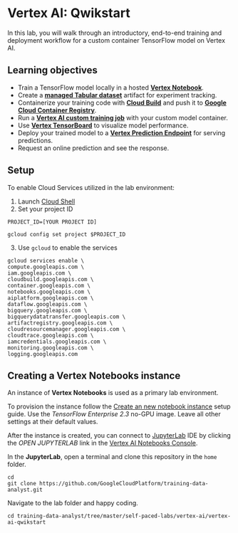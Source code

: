 # Vertex AI: Qwikstart

In this lab, you will walk through an introductory, end-to-end training and deployment workflow for a custom container TensorFlow model on Vertex AI.

## Learning objectives

* Train a TensorFlow model locally in a hosted [**Vertex Notebook**](https://cloud.google.com/vertex-ai/docs/general/notebooks?hl=sv).
* Create a [**managed Tabular dataset**](https://cloud.google.com/vertex-ai/docs/training/using-managed-datasets?hl=sv) artifact for experiment tracking.
* Containerize your training code with [**Cloud Build**](https://cloud.google.com/build) and push it to [**Google Cloud Container Registry**](https://cloud.google.com/container-registry).
* Run a [**Vertex AI custom training job**]() with your custom model container.
* Use [**Vertex TensorBoard**](https://cloud.google.com/vertex-ai/docs/experiments/tensorboard-overview) to visualize model performance.
* Deploy your trained model to a [**Vertex Prediction Endpoint**](https://cloud.google.com/vertex-ai/docs/predictions/getting-predictions) for serving predictions.
* Request an online prediction and see the response.

## Setup

To enable Cloud Services utilized in the lab environment:

1. Launch [Cloud Shell](https://cloud.google.com/shell/docs/launching-cloud-shell)
2. Set your project ID
```
PROJECT_ID=[YOUR PROJECT ID]

gcloud config set project $PROJECT_ID
```
3. Use `gcloud` to enable the services
```
gcloud services enable \
compute.googleapis.com \
iam.googleapis.com \
cloudbuild.googleapis.com \
container.googleapis.com \
notebooks.googleapis.com \
aiplatform.googleapis.com \
dataflow.googleapis.com \
bigquery.googleapis.com \
bigquerydatatransfer.googleapis.com \  
artifactregistry.googleapis.com \
cloudresourcemanager.googleapis.com \
cloudtrace.googleapis.com \
iamcredentials.googleapis.com \
monitoring.googleapis.com \
logging.googleapis.com
```

## Creating a Vertex Notebooks instance

An instance of **Vertex Notebooks** is used as a primary lab environment.

To provision the instance follow the [Create an new notebook instance](https://cloud.google.com/vertex-ai/docs/general/notebooks) setup guide. Use the *TensorFlow Enterprise 2.3* no-GPU image. Leave all other settings at their default values.

After the instance is created, you can connect to [JupyterLab](https://jupyter.org/) IDE by clicking the *OPEN JUPYTERLAB* link in the [Vertex AI Notebooks Console](https://console.cloud.google.com/vertex-ai/notebooks/instances).

In the **JupyterLab**, open a terminal and clone this repository in the `home` folder.
```
cd
git clone https://github.com/GoogleCloudPlatform/training-data-analyst.git
```

Navigate to the lab folder and happy coding.

```
cd training-data-analyst/tree/master/self-paced-labs/vertex-ai/vertex-ai-qwikstart
```